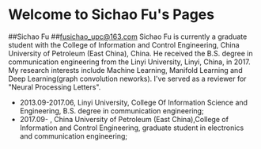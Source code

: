 # Welcome to Sichao Fu's Pages
##Sichao Fu
##fusichao_upc@163.com
Sichao Fu is currently a graduate student with the College of Information and Control Engineering, China University of Petroleum (East China), China. He received the B.S. degree in communication engineering from the Linyi University, Linyi, China, in 2017. My research interests include Machine Learning, Manifold Learning and Deep Learning(graph convolution neworks). I've served as a reviewer for "Neural Processing Letters".
* 2013.09-2017.06, Linyi University, College Of Information Science and Engineering, B.S. degree in communication engineering;
* 2017.09-       , China University of Petroleum (East China),College of Information and Control Engineering, graduate student in electronics and communication engineering;

